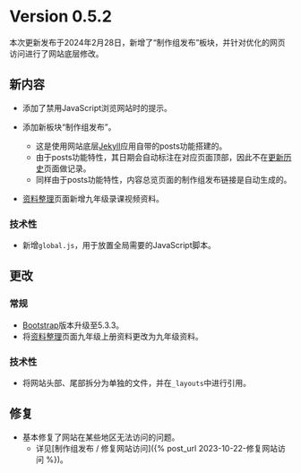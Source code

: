 # Version 0.5.2

本次更新发布于2024年2月28日，新增了“制作组发布”板块，并针对优化的网页访问进行了网站底层修改。

## 新内容

- 添加了禁用JavaScript浏览网站时的提示。
- 添加新板块“制作组发布”。
    - 这是使用网站底层[Jekyll](https://jekyllrb.com)应用自带的posts功能搭建的。
    - 由于posts功能特性，其日期会自动标注在对应页面顶部，因此不在[更新历史](/roots/history)页面做记录。
    - 同样由于posts功能特性，内容总览页面的制作组发布链接是自动生成的。

- [资料整理](/其他/资料整理)页面新增九年级录课视频资料。

### 技术性

- 新增`global.js`，用于放置全局需要的JavaScript脚本。

## 更改

### 常规

- [Bootstrap](https://blog.getbootstrap.com)版本升级至5.3.3。
- 将[资料整理](/其他/资料整理)页面九年级上册资料更改为九年级资料。

### 技术性

- 将网站头部、尾部拆分为单独的文件，并在`_layouts`中进行引用。

## 修复

- 基本修复了网站在某些地区无法访问的问题。
    - 详见[制作组发布 / 修复网站访问]({% post_url 2023-10-22-修复网站访问 %})。

